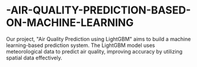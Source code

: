 # -AIR-QUALITY-PREDICTION-BASED-ON-MACHINE-LEARNING

Our project, "Air Quality Prediction using LightGBM" aims to build a machine learning-based prediction system. The LightGBM model uses meteorological data to predict air quality, improving accuracy by utilizing spatial data effectively.
